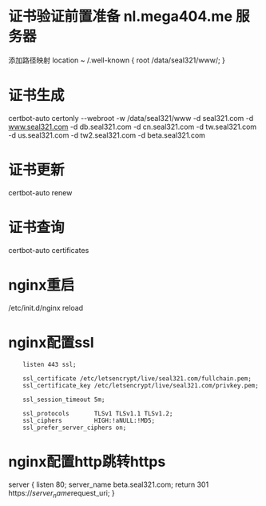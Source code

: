# 证书验证前置准备 nl.mega404.me 服务器
添加路径映射
location ~ /.well-known {
        root /data/seal321/www/;
}

# 证书生成
certbot-auto certonly --webroot -w /data/seal321/www -d seal321.com -d www.seal321.com -d db.seal321.com -d cn.seal321.com -d tw.seal321.com -d us.seal321.com -d tw2.seal321.com -d beta.seal321.com

# 证书更新
certbot-auto renew

# 证书查询
certbot-auto certificates

# nginx重启
/etc/init.d/nginx reload

# nginx配置ssl



        listen 443 ssl;

        ssl_certificate /etc/letsencrypt/live/seal321.com/fullchain.pem;
        ssl_certificate_key /etc/letsencrypt/live/seal321.com/privkey.pem;

        ssl_session_timeout 5m;

        ssl_protocols       TLSv1 TLSv1.1 TLSv1.2;
        ssl_ciphers         HIGH:!aNULL:!MD5;
        ssl_prefer_server_ciphers on;

# nginx配置http跳转https

server {
       listen         80;
       server_name    beta.seal321.com;
       return         301 https://$server_name$request_uri;
}